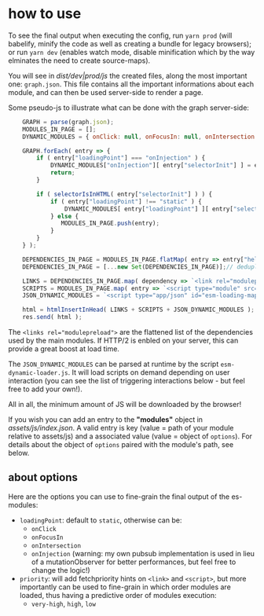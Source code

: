 # how to use
To see the final output when executing the config, run `yarn prod` (will babelify, minify the code as well as creating a bundle for legacy browsers);
or run `yarn dev` (enables watch mode, disable minification which by the way elminates the need to create source-maps).

You will see in *dist/dev|prod/js* the created files, along the most important one: `graph.json`.
This file contains all the important informations about each module, and can then be used server-side to render a page.

Some pseudo-js to illustrate what can be done with the graph server-side:
```javascript
    GRAPH = parse(graph.json);
    MODULES_IN_PAGE = [];
    DYNAMIC_MODULES = { onClick: null, onFocusIn: null, onIntersection: null, onInjection: null };

    GRAPH.forEach( entry => {
        if ( entry["loadingPoint"] === "onInjection" ) {
            DYNAMIC_MODULES["onInjection"][ entry["selectorInit"] ] = entry["moduleFile"];
            return;
        }

        if ( selectorIsInHTML( entry["selectorInit"] ) ) {
            if ( entry["loadingPoint"] !== "static" ) {
                DYNAMIC_MODULES[ entry["loadingPoint"] ][ entry["selectorInit"] ] = entry["moduleFile"];
            } else {
               MODULES_IN_PAGE.push(entry);
            }
        }
    } );

    DEPENDENCIES_IN_PAGE = MODULES_IN_PAGE.flatMap( entry => entry["helperFiles"] );
    DEPENDENCIES_IN_PAGE = [...new Set(DEPENDENCIES_IN_PAGE)];// deduplication of helper files

    LINKS = DEPENDENCIES_IN_PAGE.map( dependency => `<link rel="modulepreload" href="${dependency}"/>` );
    SCRIPTS = MODULES_IN_PAGE.map( entry => `<script type="module" src="${entry["moduleFile"]}"></script>` );
    JSON_DYNAMIC_MODULES = `<script type="app/json" id="esm-loading-map">${JSON.stringify( DYNAMIC_MODULES )}</script>`;

    html = htmlInsertInHead( LINKS + SCRIPTS + JSON_DYNAMIC_MODULES );
    res.send( html );
```
The `<links rel="modulepreload">` are the flattened list of the dependencies used by the main modules. If HTTP/2 is enbled on your server, this can provide a great boost at load time.

The `JSON_DYNAMIC_MODULES` can be parsed at runtime by the script `esm-dynamic-loader.js`. It will load scripts on demand depending on user interaction (you can see the list of triggering interactions below - but feel free to add your own!).

All in all, the minimum amount of JS will be downloaded by the browser!

If you wish you can add an entry to the **"modules"** object in *assets/js/index.json*.
A valid entry is key (value = path of your module relative to assets/js) and a associated value (value = object of `options`).
For details about the object of `options` paired with the module's path, see below.

## about options
Here are the options you can use to fine-grain the final output of the es-modules:
- `loadingPoint`: default to `static`, otherwise can be:
    - `onClick`
    - `onFocusIn`
    - `onIntersection`
    - `onInjection` (warning: my own pubsub implementation is used in lieu of a mutationObserver for better performances, but feel free to change the logic!)
- `priority`: will add fetchpriority hints on `<link>` and `<script>`, but more importantly can be used to fine-grain in which order modules are loaded, thus having a predictive order of modules execution:
    - `very-high`, `high`, `low`